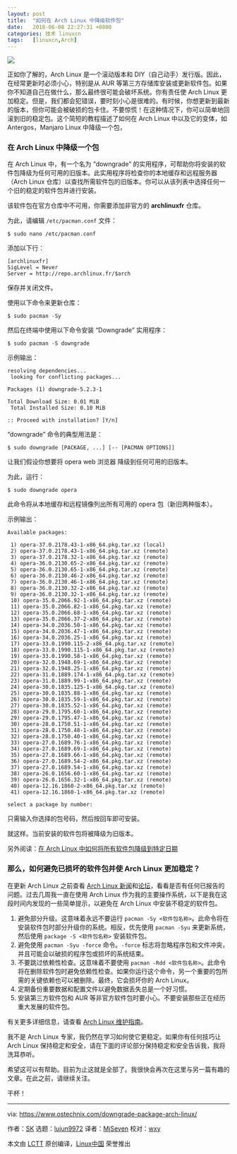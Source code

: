 ```yaml
---
layout: post
title:	"如何在 Arch Linux 中降级软件包"
date:	2018-06-08 22:27:31 +0800 
categories:	技术 linuxcn 
tags:	[linuxcn,Arch]
---
```



![](/Asserts/Images//attachment/album/201806/08/222736c4nnx414oxommorm.jpg)


正如你了解的，Arch Linux 是一个滚动版本和 DIY（自己动手）发行版。因此，在经常更新时必须小心，特别是从 AUR 等第三方存储库安装或更新软件包。如果你不知道自己在做什么，那么最终很可能会破坏系统。你有责任使 Arch Linux 更加稳定。但是，我们都会犯错误，要时刻小心是很难的。有时候，你想更新到最新的版本，但你可能会被破损的包卡住。不要惊慌！在这种情况下，你可以简单地回滚到旧的稳定包。这个简短的教程描述了如何在 Arch Linux 中以及它的变体，如 Antergos，Manjaro Linux 中降级一个包，


### 在 Arch Linux 中降级一个包


在 Arch Linux 中，有一个名为 “downgrade” 的实用程序，可帮助你将安装的软件包降级为任何可用的旧版本。此实用程序将检查你的本地缓存和远程服务器（Arch Linux 仓库）以查找所需软件包的旧版本。你可以从该列表中选择任何一个旧的稳定的软件包并进行安装。


该软件包在官方仓库中不可用，你需要添加非官方的 **archlinuxfr** 仓库。


为此，请编辑 `/etc/pacman.conf` 文件：



```
$ sudo nano /etc/pacman.conf

```

添加以下行：



```
[archlinuxfr]
SigLevel = Never
Server = http://repo.archlinux.fr/$arch

```

保存并关闭文件。


使用以下命令来更新仓库：



```
$ sudo pacman -Sy

```

然后在终端中使用以下命令安装 “Downgrade” 实用程序：



```
$ sudo pacman -S downgrade

```

示例输出：



```
resolving dependencies...
 looking for conflicting packages...

Packages (1) downgrade-5.2.3-1

Total Download Size: 0.01 MiB
 Total Installed Size: 0.10 MiB

:: Proceed with installation? [Y/n]

```

“downgrade” 命令的典型用法是：



```
$ sudo downgrade [PACKAGE, ...] [-- [PACMAN OPTIONS]]

```

让我们假设你想要将 opera web 浏览器 降级到任何可用的旧版本。


为此，运行：



```
$ sudo downgrade opera

```

此命令将从本地缓存和远程镜像列出所有可用的 opera 包（新旧两种版本）。


示例输出：



```
Available packages:

 1) opera-37.0.2178.43-1-x86_64.pkg.tar.xz (local)
 2) opera-37.0.2178.43-1-x86_64.pkg.tar.xz (remote)
 3) opera-37.0.2178.32-1-x86_64.pkg.tar.xz (remote)
 4) opera-36.0.2130.65-2-x86_64.pkg.tar.xz (remote)
 5) opera-36.0.2130.65-1-x86_64.pkg.tar.xz (remote)
 6) opera-36.0.2130.46-2-x86_64.pkg.tar.xz (remote)
 7) opera-36.0.2130.46-1-x86_64.pkg.tar.xz (remote)
 8) opera-36.0.2130.32-2-x86_64.pkg.tar.xz (remote)
 9) opera-36.0.2130.32-1-x86_64.pkg.tar.xz (remote)
 10) opera-35.0.2066.92-1-x86_64.pkg.tar.xz (remote)
 11) opera-35.0.2066.82-1-x86_64.pkg.tar.xz (remote)
 12) opera-35.0.2066.68-1-x86_64.pkg.tar.xz (remote)
 13) opera-35.0.2066.37-2-x86_64.pkg.tar.xz (remote)
 14) opera-34.0.2036.50-1-x86_64.pkg.tar.xz (remote)
 15) opera-34.0.2036.47-1-x86_64.pkg.tar.xz (remote)
 16) opera-34.0.2036.25-1-x86_64.pkg.tar.xz (remote)
 17) opera-33.0.1990.115-2-x86_64.pkg.tar.xz (remote)
 18) opera-33.0.1990.115-1-x86_64.pkg.tar.xz (remote)
 19) opera-33.0.1990.58-1-x86_64.pkg.tar.xz (remote)
 20) opera-32.0.1948.69-1-x86_64.pkg.tar.xz (remote)
 21) opera-32.0.1948.25-1-x86_64.pkg.tar.xz (remote)
 22) opera-31.0.1889.174-1-x86_64.pkg.tar.xz (remote)
 23) opera-31.0.1889.99-1-x86_64.pkg.tar.xz (remote)
 24) opera-30.0.1835.125-1-x86_64.pkg.tar.xz (remote)
 25) opera-30.0.1835.88-1-x86_64.pkg.tar.xz (remote)
 26) opera-30.0.1835.59-1-x86_64.pkg.tar.xz (remote)
 27) opera-30.0.1835.52-1-x86_64.pkg.tar.xz (remote)
 28) opera-29.0.1795.60-1-x86_64.pkg.tar.xz (remote)
 29) opera-29.0.1795.47-1-x86_64.pkg.tar.xz (remote)
 30) opera-28.0.1750.51-1-x86_64.pkg.tar.xz (remote)
 31) opera-28.0.1750.48-1-x86_64.pkg.tar.xz (remote)
 32) opera-28.0.1750.40-1-x86_64.pkg.tar.xz (remote)
 33) opera-27.0.1689.76-1-x86_64.pkg.tar.xz (remote)
 34) opera-27.0.1689.69-1-x86_64.pkg.tar.xz (remote)
 35) opera-27.0.1689.66-1-x86_64.pkg.tar.xz (remote)
 36) opera-27.0.1689.54-2-x86_64.pkg.tar.xz (remote)
 37) opera-27.0.1689.54-1-x86_64.pkg.tar.xz (remote)
 38) opera-26.0.1656.60-1-x86_64.pkg.tar.xz (remote)
 39) opera-26.0.1656.32-1-x86_64.pkg.tar.xz (remote)
 40) opera-12.16.1860-2-x86_64.pkg.tar.xz (remote)
 41) opera-12.16.1860-1-x86_64.pkg.tar.xz (remote)

select a package by number:

```

只需输入你选择的包号码，然后按回车即可安装。


就这样。当前安装的软件包将被降级为旧版本。


另外阅读：[在 Arch Linux 中如何将所有软件包降级到特定日期](https://www.ostechnix.com/downgrade-packages-specific-date-arch-linux/)


### 那么，如何避免已损坏的软件包并使 Arch Linux 更加稳定？


在更新 Arch Linux 之前查看 [Arch Linux 新闻](https://www.archlinux.org/news/)和[论坛](https://bbs.archlinux.org/)，看看是否有任何已报告的问题。过去几周我一直在使用 Arch Linux 作为我的主要操作系统，以下是我在这段时间内发现的一些简单提示，以避免在 Arch Linux 中安装不稳定的软件包。


1. 避免部分升级。这意味着永远不要运行 `pacman -Sy <软件包名称>`。此命令将在安装软件包时部分升级你的系统。相反，优先使用 `pacman -Syu` 来更新系统，然后使用 `package -S <软件包名称>` 安装软件包。
2. 避免使用 `pacman -Syu -force` 命令。`-force` 标志将忽略程序包和文件冲突，并且可能会以破损的程序包或损坏的系统结束。
3. 不要跳过依赖性检查。这意味着不要使用 `pacman -Rdd <软件包名称>`。此命令将在删除软件包时避免依赖性检查。如果你运行这个命令，另一个重要的包所需的关键依赖也可以被删除。最终，它会损坏你的 Arch Linux。
4. 定期备份重要数据和配置文件以避免数据丢失总是一个好习惯。
5. 安装第三方软件包和 AUR 等非官方软件包时要小心。不要安装那些正在经历重大发展的软件包。


有关更多详细信息，请查看 [Arch Linux 维护指南](https://wiki.archlinux.org/index.php/System_maintenance)。


我不是 Arch Linux 专家，我仍然在学习如何使它更稳定。如果你有任何技巧让 Arch Linux 保持稳定和安全，请在下面的评论部分保持稳定和安全告诉我，我将洗耳恭听。


希望这可以有帮助。目前为止这就是全部了。我很快会再次在这里与另一篇有趣的文章。在此之前，请继续关注。


干杯！




---


via: <https://www.ostechnix.com/downgrade-package-arch-linux/>


作者：[SK](https://www.ostechnix.com/author/sk/) 选题：[lujun9972](https://github.com/lujun9972) 译者：[MjSeven](https://github.com/MjSeven) 校对：[wxy](https://github.com/wxy)


本文由 [LCTT](https://github.com/LCTT/TranslateProject) 原创编译，[Linux中国](https://linux.cn/) 荣誉推出

